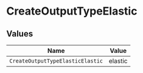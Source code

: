 # CreateOutputTypeElastic


## Values

| Name                             | Value                            |
| -------------------------------- | -------------------------------- |
| `CreateOutputTypeElasticElastic` | elastic                          |